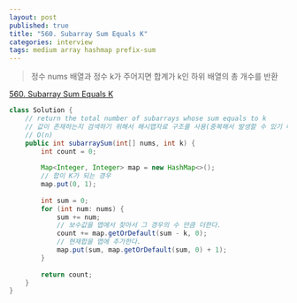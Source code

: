 ```yaml
---
layout: post
published: true
title: "560. Subarray Sum Equals K"
categories: interview
tags: medium array hashmap prefix-sum
---
```


> 정수 nums 배열과 정수 k가 주어지면 합계가 k인 하위 배열의 총 개수를 반환

[560. Subarray Sum Equals K](https://leetcode.com/problems/subarray-sum-equals-k/)

```java
class Solution {
    // return the total number of subarrays whose sum equals to k
    // 값이 존재하는지 검색하기 위해서 해시맵자료 구조를 사용(중복해서 발생할 수 있기 때문에 발생 회수를 값으로 저장)
    // O(n)
    public int subarraySum(int[] nums, int k) {
        int count = 0; 
        
        Map<Integer, Integer> map = new HashMap<>();
        // 합이 K가 되는 경우
        map.put(0, 1);
        
        int sum = 0;
        for (int num: nums) {
            sum += num;
            // 보수값을 맵에서 찾아서 그 경우의 수 만큼 더한다.
            count += map.getOrDefault(sum - k, 0); 
            // 현재합을 맵에 추가한다.
            map.put(sum, map.getOrDefault(sum, 0) + 1); 
        }
        
        return count;
    }
}
```